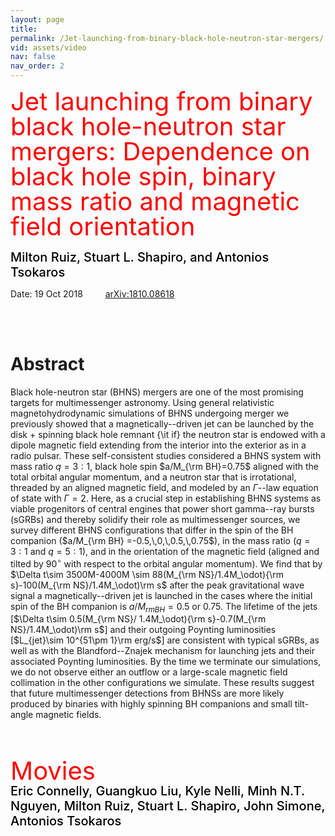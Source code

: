 ```yaml
---
layout: page
title: 
permalink: /Jet-launching-from-binary-black-hole-neutron-star-mergers/
vid: assets/video
nav: false
nav_order: 2
---
```


<div class="alert alert-block alert-success">
     <span style="color:red;font-weight:400;font-size:40px;line-height:1em">
        Jet launching from binary black hole-neutron star mergers: Dependence on black hole spin, binary mass ratio and  magnetic field orientation
     </span>
     <br/><br/>
     <span style="color:black;font-weight:500;font-size:20px">
     Milton Ruiz, Stuart L. Shapiro, and Antonios Tsokaros
     </span>
</div>

Date: 19 Oct 2018    &emsp;&emsp; [arXiv:1810.08618](https://arxiv.org/abs/1810.08618)

<br/><br/>


# Abstract 
  Black hole-neutron star (BHNS) mergers are one of the most promising targets for multimessenger
  astronomy. Using  general relativistic magnetohydrodynamic simulations of BHNS undergoing
  merger we previously showed that a magnetically--driven jet can be launched by the disk +
  spinning black hole remnant {\it if} the neutron star is endowed with a dipole magnetic field
  extending from the interior into the exterior as in a radio pulsar. These self-consistent studies
  considered a BHNS system with mass ratio $q=3:1$, black hole spin $a/M_{\rm BH}=0.75$ aligned with
  the total orbital angular momentum, and a neutron star that is irrotational, threaded by an aligned
  magnetic field, and modeled by an $\Gamma$--law equation of state with $\Gamma=2$. Here,
  as a crucial step in establishing BHNS systems  as viable progenitors of  central engines that
  power short gamma--ray bursts (sGRBs) and thereby solidify their role as multimessenger sources,
  we survey different BHNS configurations that differ in the spin of the BH companion ($a/M_{\rm BH}
  =-0.5,\,0,\,0.5,\,0.75$), in the mass ratio ($q=3:1$ and $q=5:1$), and in the orientation of the
  magnetic field (aligned and tilted by $90^\circ$ with respect to the orbital angular momentum). We
  find that by $\Delta t\sim 3500M-4000M \sim 88(M_{\rm NS}/1.4M_\odot){\rm s}-100(M_{\rm NS}/1.4M_\odot)\rm s$
  after the peak gravitational wave signal a magnetically--driven jet is launched in the cases where the initial
  spin of the BH companion is $a/M_{rm BH}= 0.5$ or $0.75$.  The lifetime of the jets [$\Delta t\sim 0.5(M_{\rm NS}/
    1.4M_\odot){\rm s}-0.7(M_{\rm NS}/1.4M_\odot)\rm s$] and their outgoing Poynting
  luminosities [$L_{jet}\sim 10^{51\pm 1}\rm erg/s$] are consistent with typical sGRBs, as well as with the
  Blandford--Znajek mechanism  for launching jets and their associated Poynting
  luminosities. By the time we terminate our simulations,  we do not observe either an outflow or
  a large-scale magnetic field collimation in the other configurations we simulate. These results suggest
  that future multimessenger detections from BHNSs are more likely produced by binaries with  highly
  spinning BH companions and small tilt-angle magnetic fields.

<br/><br/>


<div class="alert alert-block alert-info">
     <span style="color:red;font-weight:400;font-size:40px;line-height:1em">
        Movies
     </span>
     <br/>
     <span style="color:black;font-weight:500;font-size:20px">
    Eric Connelly,
    Guangkuo Liu,
    Kyle Nelli,
    Minh N.T. Nguyen,
    Milton Ruiz,
    Stuart L. Shapiro,
    John Simone,
    Antonios Tsokaros
     </span>
</div>

<br/>

